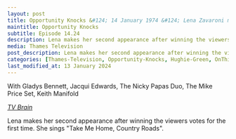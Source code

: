 ```yaml
---
layout: post
title: Opportunity Knocks &#124; 14 January 1974 &#124; Lena Zavaroni makes her second appearance
maintitle: Opportunity Knocks
subtitle: Episode 14.24
description: Lena makes her second appearance after winning the viewers votes for the first time. She sings Take Me Home, Country Roads.
media: Thames Television
post_description: Lena makes her second appearance after winning the viewers votes for the first time. She sings Take Me Home, Country Roads.
categories: [Thames-Television, Opportunity-Knocks, Hughie-Green, OnThisDay14January, Year-1974]
last_modified_at: 13 January 2024
---
```


With Gladys Bennett, Jacqui Edwards, The Nicky Papas Duo, The Mike Price Set, Keith Manifold

<cite><a href="https://www.tvbrain.info/tv-archive?showname=Opportunity+Knocks&type=lostshow#:~:text=With%20Gladys%20Bennett%2C%20Jacqui%20Edwards%2C%20The%20Nicky%20Papas%20Duo%2C%20The%20Mike%20Price%20Set%2C%20Keith%20Manifold">TV Brain</a></cite>

Lena makes her second appearance after winning the viewers votes for the first time. She sings "Take Me Home, Country Roads".

